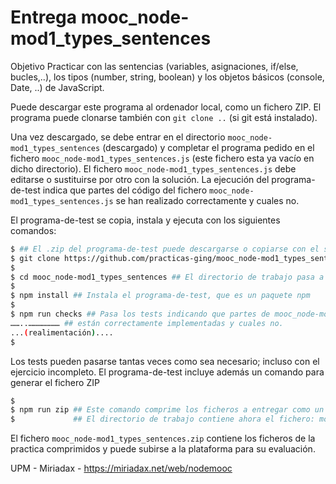 # Entrega mooc_node-mod1_types_sentences

Objetivo
Practicar con las sentencias (variables, asignaciones, if/else, bucles,..), los tipos (number, string,
boolean) y los objetos básicos (console, Date, ..) de JavaScript.

Puede descargar este programa
al ordenador local, como un fichero ZIP. El programa puede clonarse también con `git clone ..` (si
git está instalado).

Una vez descargado, se debe entrar en el directorio `mooc_node-mod1_types_sentences` (descargado) y
completar el programa pedido en el fichero `mooc_node-mod1_types_sentences.js` (este fichero esta ya vacío
en dicho directorio). El fichero `mooc_node-mod1_types_sentences.js` debe editarse o sustituirse por otro con
la solución. La ejecución del programa-de-test indica que partes del código del fichero
`mooc_node-mod1_types_sentences.js` se han realizado correctamente y cuales no.

El programa-de-test se copia, instala y ejecuta con los siguientes comandos:

```bash
$ ## El .zip del programa-de-test puede descargarse o copiarse con el siguiente comando:
$ git clone https://github.com/practicas-ging/mooc_node-mod1_types_sentences
$
$ cd mooc_node-mod1_types_sentences ## El directorio de trabajo pasa a ser el del proyecto copiado: entrega_
$
$ npm install ## Instala el programa-de-test, que es un paquete npm
$
$ npm run checks ## Pasa los tests indicando que partes de mooc_node-mod1_types_sentences.js
……..………………… ## están correctamente implementadas y cuales no.
...(realimentación)....
$
```

Los tests pueden pasarse tantas veces como sea necesario; incluso con el ejercicio incompleto.
El programa-de-test incluye además un comando para generar el fichero ZIP

```bash
$
$ npm run zip ## Este comando comprime los ficheros a entregar como un fichero xx.zip
$             ## El directorio de trabajo contiene ahora el fichero: mooc_node-mod1_types_sentences.zip
```

El fichero `mooc_node-mod1_types_sentences.zip` contiene los ficheros de la practica comprimidos y puede subirse a la plataforma para su evaluación.

UPM - Miriadax - https://miriadax.net/web/nodemooc
